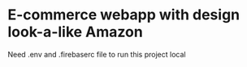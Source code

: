 # E-commerce webapp with design look-a-like Amazon

Need .env and .firebaserc file to run this project local
